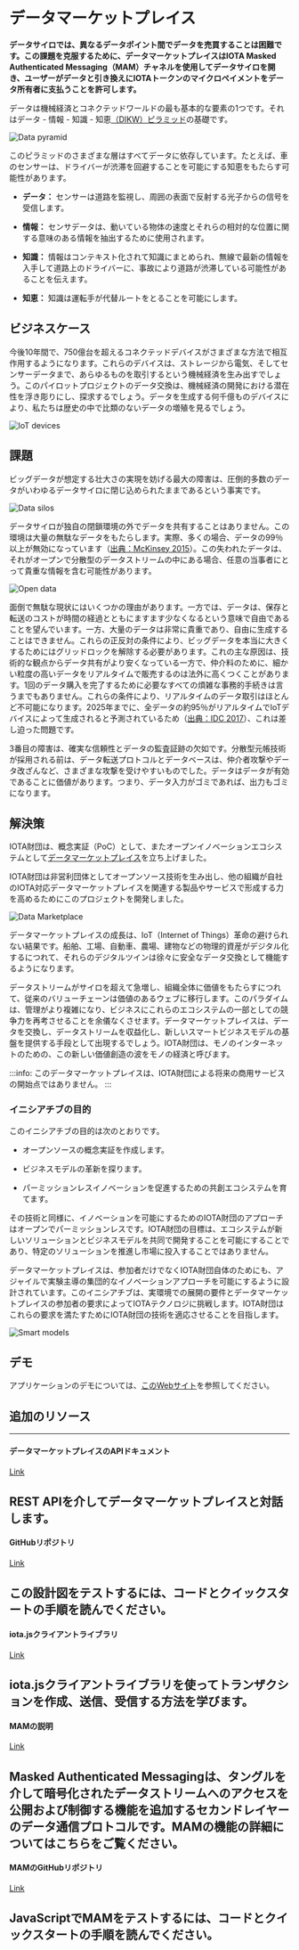 # データマーケットプレイス
<!-- # Data Marketplace overview -->

**データサイロでは、異なるデータポイント間でデータを売買することは困難です。この課題を克服するために、データマーケットプレイスはIOTA Masked Authenticated Messaging（MAM）チャネルを使用してデータサイロを開き、ユーザーがデータと引き換えにIOTAトークンのマイクロペイメントをデータ所有者に支払うことを許可します。**
<!-- **Data silos make it difficult to buy and sell data among different data points. To overcome this challenge, the Data Marketplace uses IOTA masked authenticated messaging (MAM) channels to open up the data silos and allow users to make micropayments of IOTA tokens to the data owners in exchange for data.** -->

データは機械経済とコネクテッドワールドの最も基本的な要素の1つです。それはデータ - 情報 - 知識 - 知恵[（DIKW）ピラミッド](https://en.wikipedia.org/wiki/DIKW_pyramid)の基礎です。
<!-- Data is one of the most fundamental ingredients in the machine economy and the connected world. It is the foundation of the Data — Information — Knowledge — Wisdom [(DIKW) pyramid](https://en.wikipedia.org/wiki/DIKW_pyramid). -->

![Data pyramid](../images/data-marketplace-otr-updates.png)

このピラミッドのさまざまな層はすべてデータに依存しています。たとえば、車のセンサーは、ドライバーが渋滞を回避することを可能にする知恵をもたらす可能性があります。
<!-- The different layers of this pyramid all rely on data. For example, sensors on cars can lead to the wisdom that allows drivers to bypass congestion: -->

* **データ：** センサーは道路を監視し、周囲の表面で反射する光子からの信号を受信します。
<!-- * **Data:** Sensors monitor the road and receive signals from the photons that reflect off the surface of their environment -->
* **情報：** センサデータは、動いている物体の速度とそれらの相対的な位置に関する意味のある情報を抽出するために使用されます。
<!-- * **Information:** Sensor data is used to extract meaningful information about the speed of the moving objects and their relative positions -->
* **知識：** 情報はコンテキスト化されて知識にまとめられ、無線で最新の情報を入手して道路上のドライバーに、事故により道路が渋滞している可能性があることを伝えます。
<!-- * **Knowledge:** Information is contextualized and distilled into knowledge, telling the drivers on the road via over-the-air updates that the road may be congested due to a crash -->
* **知恵：** 知識は運転手が代替ルートをとることを可能にします。
<!-- * **Wisdom:** Knowledge allows drivers to take an alternative route -->

## ビジネスケース
<!-- ## Business case -->

今後10年間で、750億台を超えるコネクテッドデバイスがさまざまな方法で相互作用するようになります。これらのデバイスは、ストレージから電気、そしてセンサーデータまで、あらゆるものを取引するという機械経済を生み出すでしょう。このパイロットプロジェクトのデータ交換は、機械経済の開発における潜在性を浮き彫りにし、探求するでしょう。データを生成する何千億ものデバイスにより、私たちは歴史の中で比類のないデータの増殖を見るでしょう。
<!-- Over the next decade, more than 75 billion connected devices will be interacting in different manners. These devices will give rise to a machine economy where they will trade everything from storage to electricity and sensor data. The data trade in this pilot project will highlight and explore the potential in these developments. With the prospect of tens of billions of devices generating data, we will see a proliferation of data that is unmatched in history. -->

![IoT devices](../images/data-marketplace-iot-stats.png)

## 課題
<!-- ## Challenges -->

ビッグデータが想定する壮大さの実現を妨げる最大の障害は、圧倒的多数のデータがいわゆるデータサイロに閉じ込められたままであるという事実です。
<!-- The largest obstacle preventing the fulfillment of the grandeur envisaged by Big Data is the fact that the overwhelming majority of data remains locked in what is called data silos. -->

![Data silos](../images/data-marketplace-data-silos.png)

データサイロが独自の閉鎖環境の外でデータを共有することはありません。この環境は大量の無駄なデータをもたらします。実際、多くの場合、データの99％以上が無効になっています（[出典：McKinsey 2015](https://www.mckinsey.com/mgi/overview/in-the-news/by-2025-internet-of-things-applications-could-have-11-trillion-impact)）。この失われたデータは、それがオープンで分散型のデータストリームの中にある場合、任意の当事者にとって貴重な情報を含む可能性があります。
<!-- Data silos do not, or very rarely, share data outside their own closed environment. This environment leads to enormous quantities of wasted data. In fact, often, over 99% of data is lost to the void ([source: McKinsey 2015](https://www.mckinsey.com/mgi/overview/in-the-news/by-2025-internet-of-things-applications-could-have-11-trillion-impact)). This lost data could contain valuable information to any compensating party if it were in an open, decentralized data stream. -->

![Open data](../images/data-marketplace-open-data.png)

面倒で無駄な現状にはいくつかの理由があります。一方では、データは、保存と転送のコストが時間の経過とともにますます少なくなるという意味で自由であることを望んでいます。一方、大量のデータは非常に貴重であり、自由に生成することはできません。これらの正反対の条件により、ビッグデータを本当に大きくするためにはグリッドロックを解除する必要があります。これの主な原因は、技術的な観点からデータ共有がより安くなっている一方で、仲介料のために、細かい粒度の高いデータをリアルタイムで販売するのは法外に高くつくことがあります。1回のデータ購入を完了するために必要なすべての煩雑な事務的手続きは言うまでもありません。これらの条件により、リアルタイムのデータ取引はほとんど不可能になります。2025年までに、全データの約95％がリアルタイムでIoTデバイスによって生成されると予測されているため（[出典：IDC 2017](https://www.seagate.com/files/www-content/our-story/trends/files/idc-seagate-dataage-whitepaper.pdf)）、これは差し迫った問題です。
<!-- There are several reasons for the cumbersome and wasteful status quo. On the one hand, data wants to be free in the sense that its storage and transmission costs less and less over time. On the other hand, large quantities of data are extremely valuable and are not free to generate. These diametrically opposed conditions cause a gridlock that needs to be broken in order for Big Data to become truly big. A major cause of this is the fact that, while data sharing is becoming cheaper from a technological perspective, it is prohibitively expensive to sell fine, granular data in real-time due to intermediary fees — not to mention all the red tape one has to cut through in order to complete a single data purchase. These conditions make real-time data trade all but impossible. By 2025 it is projected that around 95% of all data will be generated by IoT devices in real-time ([source: IDC 2017](https://www.seagate.com/files/www-content/our-story/trends/files/idc-seagate-dataage-whitepaper.pdf)), so this is a pressing issue. -->

3番目の障害は、確実な信頼性とデータの監査証跡の欠如です。分散型元帳技術が採用される前は、データ転送プロトコルとデータベースは、仲介者攻撃やデータ改ざんなど、さまざまな攻撃を受けやすいものでした。データはデータが有効であることに価値があります。つまり、データ入力がゴミであれば、出力もゴミになります。
<!-- A third obstacle is the lack of ensured authenticity and audit trails of data. Before the adoption of distributed ledger technologies, data transmission protocols and databases were susceptible to various attacks, including middleman attacks and data tampering. Data is only as valuable as it is valid. In short, if the data input is garbage, the output will also be garbage. -->

## 解決策
<!-- ## Solution -->

IOTA財団は、概念実証（PoC）として、またオープンイノベーションエコシステムとして[データマーケットプレイス](https://data.iota.org)を立ち上げました。
<!-- The IOTA Foundation launched the [Data Marketplace](https://data.iota.org) as a proof of concept (PoC) and as an open innovation ecosystem. -->

IOTA財団は非営利団体としてオープンソース技術を生み出し、他の組織が自社のIOTA対応データマーケットプレイスを関連する製品やサービスで形成する力を高めるためにこのプロジェクトを開発しました。
<!-- As a non-profit organisation, the IOTA Foundation has developed this project to produce an open source technology and to empower other organisations to shape their own IOTA-enabled data marketplaces, with associated products and services. -->

![Data Marketplace](../images/data-marketplace.png)

データマーケットプレイスの成長は、IoT（Internet of Things）革命の避けられない結果です。船舶、工場、自動車、農場、建物などの物理的資産がデジタル化するにつれて、それらのデジタルツインは徐々に安全なデータ交換として機能するようになります。
<!-- The growth of data marketplaces is an inevitable result of the IoT (Internet of Things) revolution. As physical assets such as ships, factories, vehicles, farms or buildings become digital, their digital twins will gradually act as secure data exchanges. -->

データストリームがサイロを超えて急増し、組織全体に価値をもたらすにつれて、従来のバリューチェーンは価値のあるウェブに移行します。このパラダイムは、管理がより複雑になり、ビジネスにこれらのエコシステムの一部としての競争力を再考させることを余儀なくさせます。データマーケットプレイスは、データを交換し、データストリームを収益化し、新しいスマートビジネスモデルの基盤を提供する手段として出現するでしょう。IOTA財団は、モノのインターネットのための、この新しい価値創造の波をモノの経済と呼びます。
<!-- As data streams surge across silos and carry value across organisations, traditional value chains will transition into a web of value. This paradigm will be more complex to administer, forcing business to rethink their competitive play as part of these ecosystems. Data marketplaces will emerge as a means to exchange data, monetise data streams and provide the basis of new smart business models. We refer to this new wave of value creation, for the Internet of Everything, as the Economy of Things. -->

:::info:
このデータマーケットプレイスは、IOTA財団による将来の商用サービスの開始点ではありません。
:::
<!-- :::info: -->
<!-- This Data Marketplace is not a launchpad for a future commercial service by the IOTA Foundation. -->
<!-- ::: -->

### イニシアチブの目的
<!-- ### Objectives of the initiative -->

このイニシアチブの目的は次のとおりです。
<!-- The initiative’s objective was to do the following: -->

* オープンソースの概念実証を作成します。
<!-- * Produce an open source proof of concept -->
* ビジネスモデルの革新を探ります。
<!-- * Explore business model innovation -->
* パーミッションレスイノベーションを促進するための共創エコシステムを育てます。
<!-- * Grow a co-creation ecosystem to foster permissionless innovation -->

その技術と同様に、イノベーションを可能にするためのIOTA財団のアプローチはオープンでパーミッションレスです。IOTA財団の目標は、エコシステムが新しいソリューションとビジネスモデルを共同で開発することを可能にすることであり、特定のソリューションを推進し市場に投入することではありません。
<!-- Like its technology, the IOTA Foundation’s approach to enabling innovation is open and permissionless. Our ambition is to enable the ecosystem to co-create and develop new solutions and business models, but not to drive and push specific solutions to market. -->

データマーケットプレイスは、参加者だけでなくIOTA財団自体のためにも、アジャイルで実験主導の集団的なイノベーションアプローチを可能にするように設計されています。このイニシアチブは、実環境での展開の要件とデータマーケットプレイスの参加者の要求によってIOTAテクノロジに挑戦します。IOTA財団はこれらの要求を満たすためにIOTA財団の技術を適応させることを目指します。
<!-- The Data Marketplace is designed to enable an agile, experiment-driven and collective approach to innovation for its participants, but also for the IOTA Foundation itself. This initiative challenges the IOTA technology with the requirements of real life deployments and the demand of the Data Marketplace participants. We aim to adapt our technology to meet these demands. -->

![Smart models](../images/data-marketplace-smart-models.png)

## デモ
<!-- ## Demo -->

アプリケーションのデモについては、[このWebサイト](https://data.iota.org/)を参照してください。
<!-- See this website for a [demonstration of the application](https://data.iota.org/). -->

## 追加のリソース
<!-- ## Additional resources -->

---------------
#### データマーケットプレイスのAPIドキュメント ####
[Link](https://data.iota.org/static/docs)

REST APIを介してデータマーケットプレイスと対話します。
---
#### GitHubリポジトリ ####
[Link](https://github.com/iotaledger/data-marketplace)

この設計図をテストするには、コードとクイックスタートの手順を読んでください。
---
#### iota.jsクライアントライブラリ ####
[Link](root://iota-js/0.1/README.md)

iota.jsクライアントライブラリを使ってトランザクションを作成、送信、受信する方法を学びます。
---
#### MAMの説明 ####
[Link](https://blog.iota.org/introducing-masked-authenticated-messaging-e55c1822d50e)

Masked Authenticated Messagingは、タングルを介して暗号化されたデータストリームへのアクセスを公開および制御する機能を追加するセカンドレイヤーのデータ通信プロトコルです。MAMの機能の詳細についてはこちらをご覧ください。
---
#### MAMのGitHubリポジトリ ####
[Link](https://github.com/iotaledger/mam.client.js)

JavaScriptでMAMをテストするには、コードとクイックスタートの手順を読んでください。
---------------
